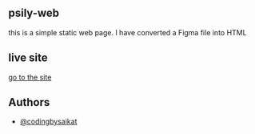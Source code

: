 ## psily-web
this is a simple static web page. I have converted a Figma file into HTML
## live site 
[go to the  site](https://awesomeopensource.com/project/elangosundar/awesome-README-templates)
## Authors
- [@codingbysaikat](https://www.github.com/codingbysaikat)
